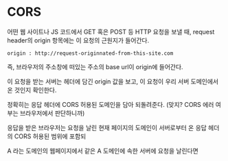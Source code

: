 # CORS

어떤 웹 사이트나 JS 코드에서 GET 혹은 POST 등 HTTP 요청을 보낼 때, request header의 origin 항목에는 이 요청의 근원지가 들어간다.

`origin : http://request-originnated-from-this-site.com`

즉, 브라우저의 주소창에 떠있는 주소의 base url이 origin에 들어간다.

이 요청을 받는 서버는 헤더에 담긴 origin 값을 보고, 이 요청이 우리 서버 도메인에서 온 것인지 확인한다.

정확히는 응답 헤더에 CORS 허용된 도메인을 담아 되돌려준다. (맞지? CORS 에러 여부는 브라우저에서 판단하니까)

응답을 받은 브라우저는 요청을 날린 현재 페이지의 도메인이 서버로부터 온 응답 헤더의 CORS 허용된 범위에 포함되

A 라는 도메인의 웹페이지에서 같은 A 도메인에 속한 서버에 요청을 날린다면 
<!--stackedit_data:
eyJoaXN0b3J5IjpbLTEyOTk2MzUyMDMsLTYyNDQzMzY1MF19
-->